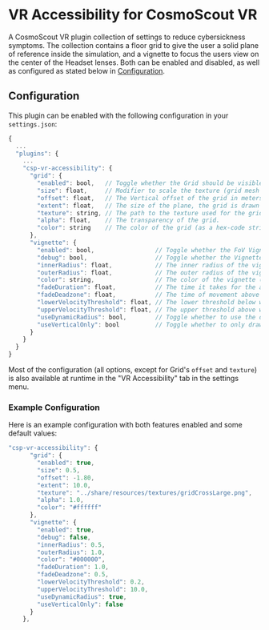# VR Accessibility for CosmoScout VR

A CosmoScout VR plugin collection of settings to reduce cybersickness symptoms.
The collection contains a floor grid to give the user a solid plane of reference inside the simulation, and a vignette to focus the users view on the center of the Headset lenses.
Both can be enabled and disabled, as well as configured as stated below in [Configuration](#configuration).

## Configuration

This plugin can be enabled with the following configuration in your `settings.json`:

```javascript
{
  ...
  "plugins": {
    ...
    "csp-vr-accessibility": {
      "grid": {
        "enabled": bool,   // Toggle whether the Grid should be visible.
        "size": float,     // Modifier to scale the texture (grid mesh size).
        "offset": float,   // The Vertical offset of the grid in meters.
        "extent": float,   // The size of the plane, the grid is drawn on.
        "texture": string, // The path to the texture used for the grid ("../share/resources/textures/gridCrossSmall.png", ".../gridCrossSmall.png", ".../gridCentered.png").
        "alpha": float,    // The transparency of the grid.
        "color": string    // The color of the grid (as a hex-code string, i.e. #ffffff).
      },
      "vignette": {
        "enabled": bool,                 // Toggle whether the FoV Vignette should be visible.
        "debug": bool,                   // Toggle whether the Vignette is always drawn with its minimum radius.
        "innerRadius": float,            // The inner radius of the vignette where the inside is 100% transparent.
        "outerRadius": float,            // The outer radius of the vignette after which the vignette is 100% opaque.
        "color": string,                 // The color of the vignette (as a hex-code string).
        "fadeDuration": float,           // The time it takes for the animation to fade in the vignette in seconds.
        "fadeDeadzone": float,           // The time of movement above the velocity threshold that is needed before the animation is played in seconds.
        "lowerVelocityThreshold": float, // The lower threshold below which the vignette will not display (relative to Spice frame from 0..~10). 
        "upperVelocityThreshold": float, // The upper threshold above which the vignette is always at ist minimum radius (relative to Spice frame from 0..~10).
        "useDynamicRadius": bool,        // Toggle whether to use the dynamic vignette radius, or the fade animation with fixed radii.
        "useVerticalOnly": bool          // Toggle whether to only draw the vignette horizontally and keep the sides unobstructed.
      }
    }
  }
}
```

Most of the configuration (all options, except for Grid's `offset` and `texture`) is also available at runtime in the "VR Accessibility" tab in the settings menu.

### Example Configuration

Here is an example configuration with both features enabled and some default values:

```javascript
"csp-vr-accessibility": {
      "grid": {
        "enabled": true,
        "size": 0.5,
        "offset": -1.80,
        "extent": 10.0,
        "texture": "../share/resources/textures/gridCrossLarge.png",
        "alpha": 1.0,
        "color": "#ffffff"
      },
      "vignette": {
        "enabled": true,
        "debug": false,
        "innerRadius": 0.5,
        "outerRadius": 1.0,
        "color": "#000000",
        "fadeDuration": 1.0,
        "fadeDeadzone": 0.5,
        "lowerVelocityThreshold": 0.2,
        "upperVelocityThreshold": 10.0,
        "useDynamicRadius": true,
        "useVerticalOnly": false
      }
    },
```
